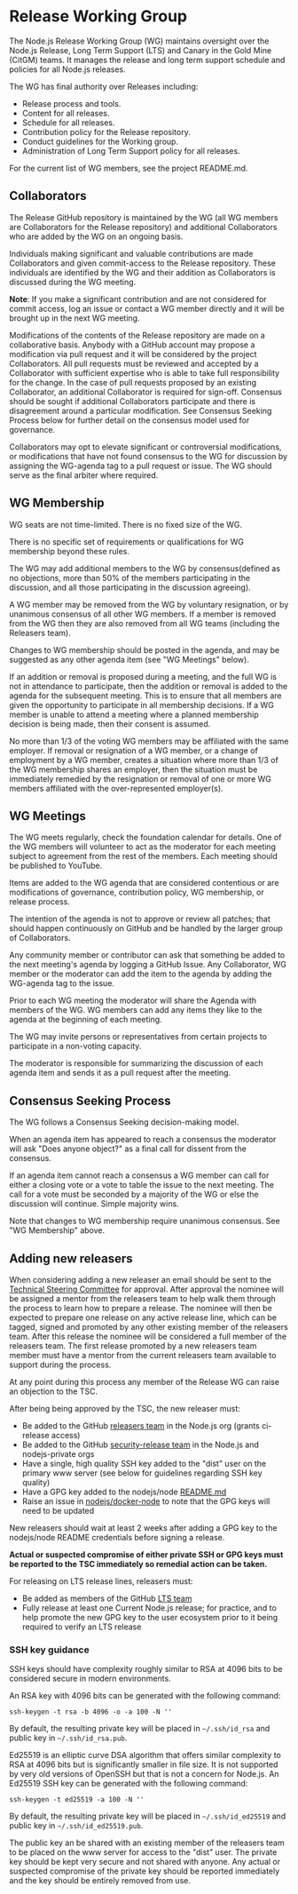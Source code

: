 # Release Working Group

The Node.js Release Working Group (WG) maintains oversight
over the Node.js Release, Long Term Support (LTS) and
Canary in the Gold Mine (CitGM) teams. It manages the release
and long term support schedule and policies for all Node.js releases.

The WG has final authority over Releases including:

* Release process and tools.
* Content for all releases.
* Schedule for all releases.
* Contribution policy for the Release repository.
* Conduct guidelines for the Working group.
* Administration of Long Term Support policy for all releases.

For the current list of WG members, see the project README.md.

## Collaborators

The Release GitHub repository is maintained by the WG (all WG
members are Collaborators for the Release repository) and additional
Collaborators who are added by the WG on an ongoing basis.

Individuals making significant and valuable contributions are made
Collaborators and given commit-access to the Release repository.
These individuals are identified by the WG and their addition
as Collaborators is discussed during the WG meeting.

**Note**: If you make a significant contribution and are not considered for
commit access, log an issue or contact a WG member directly and it will
be brought up in the next WG meeting.

Modifications of the contents of the Release repository are made
on a collaborative basis. Anybody with a GitHub account may propose a
modification via pull request and it will be considered by the project
Collaborators. All pull requests must be reviewed and accepted by a
Collaborator with sufficient expertise who is able to take full responsibility
for the change. In the case of pull requests proposed by an existing
Collaborator, an additional Collaborator is required for sign-off. Consensus
should be sought if additional Collaborators participate and there is
disagreement around a particular modification. See Consensus Seeking
Process below for further detail on the consensus model used for governance.

Collaborators may opt to elevate significant or controversial modifications,
or modifications that have not found consensus to the WG for discussion by
assigning the WG-agenda tag to a pull request or issue. The WG should serve
as the final arbiter where required.

## WG Membership

WG seats are not time-limited. There is no fixed size of the WG.

There is no specific set of requirements or qualifications
for WG membership beyond these rules.

The WG may add additional members to the WG by consensus(defined
as no objections, more than 50% of the members participating in the
discussion, and all those participating in the discussion agreeing).

A WG member may be removed from the WG by voluntary resignation,
or by unanimous consensus of all other WG members. If a member is
removed from the WG then they are also removed from all WG teams
(including the Releasers team).

Changes to WG membership should be posted in the agenda, and may be
suggested as any other agenda item (see "WG Meetings" below).

If an addition or removal is proposed during a meeting, and the full WG
is not in attendance to participate, then the addition or removal is
added to the agenda for the subsequent meeting. This is to ensure
that all members are given the opportunity to participate in all
membership decisions. If a WG member is unable to attend a meeting
where a planned membership decision is being made,
then their consent is assumed.

No more than 1/3 of the voting WG members may be affiliated with the same
employer. If removal or resignation of a WG member, or a change of
employment by a WG member, creates a situation where more than 1/3
of the WG membership shares an employer, then the situation must be
immediately remedied by the resignation or removal of one or more
WG members affiliated with the over-represented employer(s).

## WG Meetings

The WG meets regularly, check the foundation calendar for details.
One of the WG members will volunteer to act as the moderator
for each meeting subject to agreement from the rest of the
members. Each meeting should be published to YouTube.

Items are added to the WG agenda that are considered contentious or are
modifications of governance, contribution policy,
WG membership, or release process.

The intention of the agenda is not to approve or review all patches;
that should happen continuously on GitHub and be handled
by the larger group of Collaborators.

Any community member or contributor can ask that something be
added to the next meeting's agenda by logging a GitHub Issue.
Any Collaborator, WG member or the moderator can add the item
to the agenda by adding the WG-agenda tag to the issue.

Prior to each WG meeting the moderator will share the Agenda with
members of the WG. WG members can add any items they like to the
agenda at the beginning of each meeting.

The WG may invite persons or representatives from certain
projects to participate in a non-voting capacity.

The moderator is responsible for summarizing the discussion of
each agenda item and sends it as a pull request after the meeting.

## Consensus Seeking Process

The WG follows a Consensus Seeking decision-making model.

When an agenda item has appeared to reach a consensus the moderator
will ask "Does anyone object?" as a final call for dissent from the consensus.

If an agenda item cannot reach a consensus a WG member can call for either a
closing vote or a vote to table the issue to the next meeting. The call for
a vote must be seconded by a majority of the WG or else the
discussion will continue. Simple majority wins.

Note that changes to WG membership require unanimous consensus.
See "WG Membership" above.

## Adding new releasers

When considering adding a new releaser an email should be sent to the
[Technical Steering Committee](https://github.com/nodejs/tsc) for approval.
After approval the nominee will be assigned a mentor from the releasers team
to help walk them through the process to learn how to prepare a release.
The nominee will then be expected to prepare one release on any active release
line, which can be tagged, signed and promoted by any other existing member of
the releasers team. After this release the nominee will be considered a full
member of the releasers team. The first release promoted by a new releasers
team member must have a mentor from the current releasers team available to
support during the process.

At any point during this process any member of the Release WG can raise an
objection to the TSC.

After being being approved by the TSC, the new releaser must:

* Be added to the GitHub
  [releasers team](https://github.com/orgs/nodejs/teams/releasers) in the
  Node.js org (grants ci-release access)
* Be added to the GitHub
  [security-release team](https://github.com/orgs/nodejs/teams/security-release)
  in the Node.js and nodejs-private orgs
* Have a single, high quality SSH key added to the "dist" user on the primary
  www server (see below for guidelines regarding SSH key quality)
* Have a GPG key added to the nodejs/node
  [README.md](https://github.com/nodejs/node/#release-team)
* Raise an issue in
  [nodejs/docker-node](https://github.com/nodejs/docker-node/) to note that the
  GPG keys will need to be updated

New releasers should wait at least 2 weeks after adding a GPG key to the
nodejs/node README credentials before signing a release.

**Actual or suspected compromise of either private SSH or GPG keys must be
reported to the TSC immediately so remedial action can be taken.**

For releasing on LTS release lines, releasers must:

* Be added as members of the GitHub
  [LTS team](https://github.com/orgs/nodejs/teams/lts)
* Fully release at least one Current Node.js release; for practice, and to help
  promote the new GPG key to the user ecosystem prior to it being required to
  verify an LTS release

### SSH key guidance

SSH keys should have complexity roughly similar to RSA at 4096 bits to be
considered secure in modern environments.

An RSA key with 4096 bits can be generated with the following command:

```
ssh-keygen -t rsa -b 4096 -o -a 100 -N ''
```

By default, the resulting private key will be placed in `~/.ssh/id_rsa` and
public key in `~/.ssh/id_rsa.pub`.

Ed25519 is an elliptic curve DSA algorithm that offers similar complexity to
RSA at 4096 bits but is significantly smaller in file size. It is not supported
by very old versions of OpenSSH but that is not a concern for Node.js. An
Ed25519 SSH key can be generated with the following command:

```
ssh-keygen -t ed25519 -a 100 -N ''
```

By default, the resulting private key will be placed in `~/.ssh/id_ed25519` and
public key in `~/.ssh/id_ed25519.pub`.

The public key an be shared with an existing member of the releasers team to be
placed on the www server for access to the "dist" user. The private key should
be kept very secure and not shared with anyone. Any actual or suspected
compromise of the private key should be reported immediately and the key should
be entirely removed from use.
